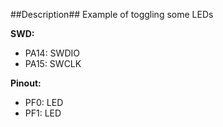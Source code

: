 ##Description##
Example of toggling some LEDs

__SWD:__
* PA14: SWDIO
* PA15: SWCLK

__Pinout:__
* PF0: LED
* PF1: LED
